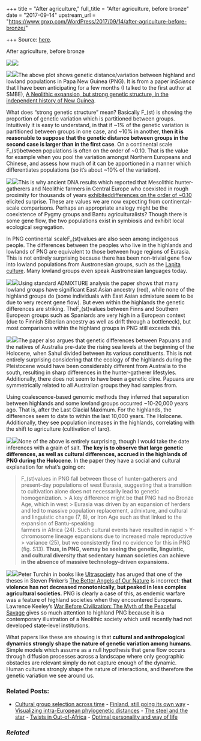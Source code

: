 +++
title = "After agriculture,"
full_title = "After agriculture, before bronze"
date = "2017-09-14"
upstream_url = "https://www.gnxp.com/WordPress/2017/09/14/after-agriculture-before-bronze/"

+++
Source: [here](https://www.gnxp.com/WordPress/2017/09/14/after-agriculture-before-bronze/).

After agriculture, before bronze

[](http://science.sciencemag.org/content/357/6356/1160)[![](https://i0.wp.com/www.gnxp.com/WordPress/wp-content/uploads/2017/09/png1.jpg?resize=600%2C574)![](https://i0.wp.com/www.gnxp.com/WordPress/wp-content/uploads/2017/09/png1.jpg?resize=600%2C574)](http://science.sciencemag.org/content/357/6356/1160)

[![](https://i0.wp.com/www.gnxp.com/WordPress/wp-content/uploads/2017/09/war_before_civilization.jpeg?resize=182%2C277)![](https://i0.wp.com/www.gnxp.com/WordPress/wp-content/uploads/2017/09/war_before_civilization.jpeg?resize=182%2C277)](https://www.amazon.com/exec/obidos/ASIN/0195119126/geneexpressio-20)The above plot shows genetic distance/variation between highland and lowland populations in Papa New Guinea (PNG). It is from a paper in*Science* that I have been anticipating for a few months (I talked to the first author at SMBE), [A Neolithic expansion, but strong genetic structure, in the independent history of New Guinea](http://science.sciencemag.org/content/357/6356/1160).

What does “strong genetic structure” mean? Basically F_(st) is showing the proportion of genetic variation which is partitioned between groups. Intuitively it is easy to understand, in that if \~1% of the genetic variation is partitioned between groups in one case, and \~10% in another, **then it is reasonable to suppose that the genetic distance between groups in the second case is larger than in the first case**. On a continental scale F_(st)between populations is often on the order of \~0.10. That is the value for example when you pool the variation amongst Northern Europeans and Chinese, and assess how much of it can be apportionedin a manner which differentiates populations (so it’s about \~10% of the variation).

[![](https://i0.wp.com/www.gnxp.com/WordPress/wp-content/uploads/2017/09/withinHighlands.jpg?resize=250%2C238)![](https://i0.wp.com/www.gnxp.com/WordPress/wp-content/uploads/2017/09/withinHighlands.jpg?resize=250%2C238)](http://science.sciencemag.org/content/357/6356/1160)This is why ancient DNA results which reported that Mesolithic hunter-gatherers and Neolithic farmers in Central Europe who coexisted in rough proximity for thousands of years [exhibiteddifferences on the order of \~0.10](https://www.livescience.com/40332-genetics-of-european-farmers.html) elicited surprise. These are values we are now expecting from continental-scale comparisons. Perhaps an appropriate analogy might be the coexistence of Pygmy groups and Bantu agriculturalists? Though there is some gene flow, the two populations exist in symbiosis and exhibit local ecological segregation.

In PNG continental scaleF_(st)values are also seen among indigenous people. The differences between the peoples who live in the highlands and lowlands of PNG are equivalent to those between huge regions of Eurasia. This is not entirely surprising because there has been non-trivial gene flow into lowland populations from Austronesian groups, such as the [Lapita culture](https://en.wikipedia.org/wiki/Lapita_culture). Many lowland groups even speak Austronesian languages today.

[![](https://i0.wp.com/www.gnxp.com/WordPress/wp-content/uploads/2017/09/admixturePNG.jpg?resize=300%2C161)![](https://i0.wp.com/www.gnxp.com/WordPress/wp-content/uploads/2017/09/admixturePNG.jpg?resize=300%2C161)](http://science.sciencemag.org/content/357/6356/1160)Using standard ADMIXTURE analysis the paper shows that many lowland groups have significant East Asian ancestry (red), while none of the highland groups do (some individuals with East Asian admixture seem to be due to very recent gene flow). But even within the highlands the genetic differences are striking. TheF_(st)values between Finns and Southern European groups such as Spaniards are very high in a European context (due to Finnish Siberian ancestry as well as drift through a bottleneck), but most comparisons within the highland groups in PNG still exceeds this.

[![](https://i0.wp.com/www.gnxp.com/WordPress/wp-content/uploads/2017/09/Map_of_Sunda_and_Sahul.jpg?resize=251%2C238)![](https://i0.wp.com/www.gnxp.com/WordPress/wp-content/uploads/2017/09/Map_of_Sunda_and_Sahul.jpg?resize=251%2C238)](https://i0.wp.com/www.gnxp.com/WordPress/wp-content/uploads/2017/09/Map_of_Sunda_and_Sahul.jpg)The paper also argues that genetic differences between Papuans and the natives of Australia pre-date the rising sea levels at the beginning of the Holocene, when Sahul divided between its various constituents. This is not entirely surprising considering that the ecology of the highlands during the Pleistocene would have been considerably different from Australia to the south, resulting in sharp differences in the hunter-gatherer lifestyles. Additionally, there does not seem to have been a genetic cline. Papuans are symmetrically related to all Australian groups they had samples from.

Using coalescence-based genomic methods they inferred that separation between highlands and some lowland groups occurred \~10-20,000 years ago. That is, after the Last Glacial Maximum. For the highlands, the differences seem to date to within the last 10,000 years. The Holocene. Additionally, they see population increases in the highlands, correlating with the shift to agriculture (cultivation of taro).

[![](https://i0.wp.com/www.gnxp.com/WordPress/wp-content/uploads/2017/09/ultrasociety-1.jpeg?resize=178%2C284)![](https://i0.wp.com/www.gnxp.com/WordPress/wp-content/uploads/2017/09/ultrasociety-1.jpeg?resize=178%2C284)](https://www.amazon.com/exec/obidos/ASIN/0996139516/geneexpressio-20)None of the above is entirely surprising, though I would take the date inferences with a grain of salt. **The key is to observe that large genetic differences, as well as cultural differences, accrued in the highlands of PNG during the Holocene**. In the paper they have a social and cultural explanation for what’s going on:

> F_(st)values in PNG fall between those of hunter-gatherers and present-day populations of west Eurasia, suggesting that a transition to cultivation alone does not necessarily lead to genetic homogenization. >
> A key difference might be that PNG had no Bronze Age, which in west > Eurasia was driven by an expansion of herders and led to massive population replacement, admixture, and cultural and linguistic change (7, 8), or Iron Age such as that linked to the expansion of Bantu-speaking  
> farmers in Africa (24). Such cultural events have resulted in rapid > Y-chromosome lineage expansions due to increased male reproductive > variance (25), but we consistently find no evidence for this in PNG (fig. S13). **Thus, in PNG, wemay be seeing the genetic, linguistic, and cultural diversity that sedentary human societies can achieve in the absence of massive technology-driven expansions.**

[![](https://i0.wp.com/www.gnxp.com/WordPress/wp-content/uploads/2017/09/war_in_human_civ.jpeg?resize=183%2C275)![](https://i0.wp.com/www.gnxp.com/WordPress/wp-content/uploads/2017/09/war_in_human_civ.jpeg?resize=183%2C275)](https://www.amazon.com/exec/obidos/ASIN/0199236631/geneexpressio-20)Peter Turchin in books like [Ultrasociety](https://www.amazon.com/exec/obidos/ASIN/0996139516/geneexpressio-20) has aruged that one of the theses in Steven Pinker’s [The Better Angels of Our Nature](https://www.amazon.com/exec/obidos/ASIN/B0052REUW0/geneexpressio-20) is incorrect: **that violence has not decreased monotonically, but peaked in less complex agricultural societies.** PNG is clearly a case of this, as endemic warfare was a feature of highland societies when they encountered Europeans. Lawrence Keeley’s [War Before Civilization: The Myth of the Peaceful Savage](https://www.amazon.com/exec/obidos/ASIN/0195119126/geneexpressio-20) gives so much attention to highland PNG because it is a contemporary illustration of a Neolithic society which until recently had not developed state-level institutions.

What papers like these are showing is that **cultural and anthropological dynamics strongly shape the nature of genetic variation among humans**. Simple models which assume as a null hypothesis that gene flow occurs through diffusion processes across a landscape where only geographic obstacles are relevant simply do not capture enough of the dynamic. Human cultures strongly shape the nature of interactions, and therefore the genetic variation we see around us.

### Related Posts:

- [Cultural group selection across
  time](https://www.gnxp.com/WordPress/2020/08/13/cultural-group-selection-across-time/) - [Finland, still going its own
  way](https://www.gnxp.com/WordPress/2010/07/30/finland-still-going-its-own-way/) - [Visualizing intra-European phylogenetic
  distances](https://www.gnxp.com/WordPress/2017/12/10/visualizing-intra-european-phylogenetic-distances/) - [The steel and the
  star](https://www.gnxp.com/WordPress/2019/05/23/the-steel-and-the-star/) - [Twists in
  Out-of-Africa](https://www.gnxp.com/WordPress/2009/03/23/twists-in-out-of-africa/) - [Optimal personality and way of
  life](https://www.gnxp.com/WordPress/2008/06/09/optimal-personality-and-way-of-life/)

### *Related*

[](https://www.addtoany.com/add_to/facebook?linkurl=https%3A%2F%2Fwww.gnxp.com%2FWordPress%2F2017%2F09%2F14%2Fafter-agriculture-before-bronze%2F&linkname=After%20agriculture%2C%20before%20bronze "Facebook")[](https://www.addtoany.com/add_to/twitter?linkurl=https%3A%2F%2Fwww.gnxp.com%2FWordPress%2F2017%2F09%2F14%2Fafter-agriculture-before-bronze%2F&linkname=After%20agriculture%2C%20before%20bronze "Twitter")[](https://www.addtoany.com/add_to/email?linkurl=https%3A%2F%2Fwww.gnxp.com%2FWordPress%2F2017%2F09%2F14%2Fafter-agriculture-before-bronze%2F&linkname=After%20agriculture%2C%20before%20bronze "Email")[](https://www.addtoany.com/share)
